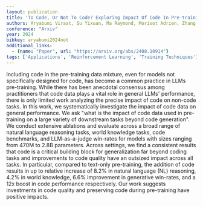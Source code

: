 ```yaml
---
layout: publication
title: 'To Code, Or Not To Code? Exploring Impact Of Code In Pre-training'
authors: Aryabumi Viraat, Su Yixuan, Ma Raymond, Morisot Adrien, Zhang Ivan, Locatelli Acyr, Fadaee Marzieh, Üstün Ahmet, Hooker Sara
conference: "Arxiv"
year: 2024
bibkey: aryabumi2024not
additional_links:
  - {name: "Paper", url: "https://arxiv.org/abs/2408.10914"}
tags: ['Applications', 'Reinforcement Learning', 'Training Techniques']
---
```

Including code in the pre-training data mixture, even for models not
specifically designed for code, has become a common practice in LLMs
pre-training. While there has been anecdotal consensus among practitioners that
code data plays a vital role in general LLMs' performance, there is only
limited work analyzing the precise impact of code on non-code tasks. In this
work, we systematically investigate the impact of code data on general
performance. We ask "what is the impact of code data used in pre-training on a
large variety of downstream tasks beyond code generation". We conduct extensive
ablations and evaluate across a broad range of natural language reasoning
tasks, world knowledge tasks, code benchmarks, and LLM-as-a-judge win-rates for
models with sizes ranging from 470M to 2.8B parameters. Across settings, we
find a consistent results that code is a critical building block for
generalization far beyond coding tasks and improvements to code quality have an
outsized impact across all tasks. In particular, compared to text-only
pre-training, the addition of code results in up to relative increase of 8.2%
in natural language (NL) reasoning, 4.2% in world knowledge, 6.6% improvement
in generative win-rates, and a 12x boost in code performance respectively. Our
work suggests investments in code quality and preserving code during
pre-training have positive impacts.
